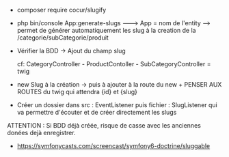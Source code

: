 * composer require cocur/slugify

* php bin/console App:generate-slugs  --->  App = nom de l'entity --> permet de générer automatiquement les slug à la creation de la /categorie/subCategorie/produit

- Vérifier la BDD -> Ajout du champ slug


   cf: CategoryController - ProductContoller - SubCategoryController = twig

- new Slug à la création -> puis à ajouter à la route du new + PENSER AUX ROUTES du twig qui attendra {id} et {slug}

- Créer un dossier dans src : EventListener puis fichier : SlugListener qui va permettre d'écouter et de créer directement les slugs


ATTENTION : Si BDD déjà créée, risque de casse avec les anciennes donées dejà enregistrer. 

* https://symfonycasts.com/screencast/symfony6-doctrine/sluggable
